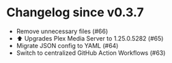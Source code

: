 # Changelog since v0.3.7
- Remove unnecessary files (#66) 
- ⬆️ Upgrades Plex Media Server to 1.25.0.5282 (#65) 
- Migrate JSON config to YAML (#64) 
- Switch to centralized GitHub Action Workflows (#63) 
